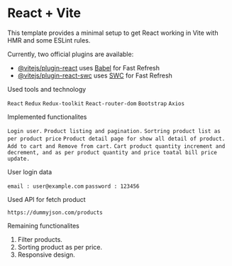 # React + Vite

This template provides a minimal setup to get React working in Vite with HMR and some ESLint rules.

Currently, two official plugins are available:

- [@vitejs/plugin-react](https://github.com/vitejs/vite-plugin-react/blob/main/packages/plugin-react) uses [Babel](https://babeljs.io/) for Fast Refresh
- [@vitejs/plugin-react-swc](https://github.com/vitejs/vite-plugin-react/blob/main/packages/plugin-react-swc) uses [SWC](https://swc.rs/) for Fast Refresh

Used tools and technology

`React`
`Redux`
`Redux-toolkit`
`React-router-dom`
`Bootstrap`
`Axios`

Implemented functionalites

`Login user.`
`Product listing and pagination.`
`Sortring product list as per product price`
`Product detail page for show all detail of product.`
`Add to cart and Remove from cart.`
`Cart product quantity increment and decrement, and as per product quantity and price toatal bill price update.`

User login data

`email : user@example.com`
`password : 123456`

Used API for fetch product

`https://dummyjson.com/products`

Remaining functionalites

1. Filter products.
2. Sorting product as per price.
3. Responsive design.
